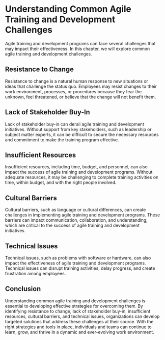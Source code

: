 Understanding Common Agile Training and Development Challenges
====================================================================================================================

Agile training and development programs can face several challenges that may impact their effectiveness. In this chapter, we will explore common agile training and development challenges.

Resistance to Change
--------------------

Resistance to change is a natural human response to new situations or ideas that challenge the status quo. Employees may resist changes to their work environment, processes, or procedures because they fear the unknown, feel threatened, or believe that the change will not benefit them.

Lack of Stakeholder Buy-In
--------------------------

Lack of stakeholder buy-in can derail agile training and development initiatives. Without support from key stakeholders, such as leadership or subject matter experts, it can be difficult to secure the necessary resources and commitment to make the training program effective.

Insufficient Resources
----------------------

Insufficient resources, including time, budget, and personnel, can also impact the success of agile training and development programs. Without adequate resources, it may be challenging to complete training activities on time, within budget, and with the right people involved.

Cultural Barriers
-----------------

Cultural barriers, such as language or cultural differences, can create challenges in implementing agile training and development programs. These barriers can impact communication, collaboration, and understanding, which are critical to the success of agile training and development initiatives.

Technical Issues
----------------

Technical issues, such as problems with software or hardware, can also impact the effectiveness of agile training and development programs. Technical issues can disrupt training activities, delay progress, and create frustration among employees.

Conclusion
----------

Understanding common agile training and development challenges is essential to developing effective strategies for overcoming them. By identifying resistance to change, lack of stakeholder buy-in, insufficient resources, cultural barriers, and technical issues, organizations can develop targeted solutions that address these challenges at their source. With the right strategies and tools in place, individuals and teams can continue to learn, grow, and thrive in a dynamic and ever-evolving work environment.

